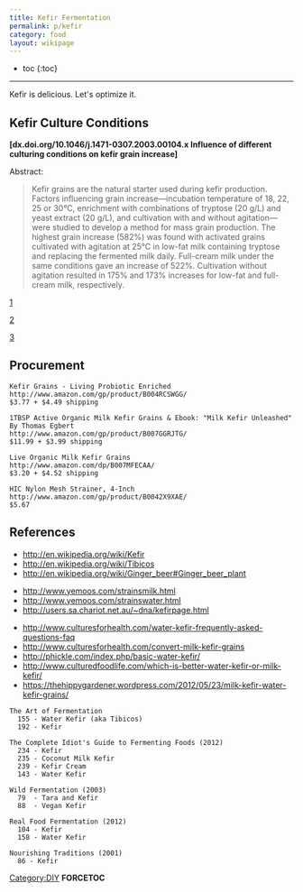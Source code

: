 ```yaml
---
title: Kefir Fermentation
permalink: p/kefir
category: food
layout: wikipage
---
```


* toc
{:toc}

----

Kefir is delicious. Let's optimize it.

Kefir Culture Conditions
------------------------

**\[dx.doi.org/10.1046/j.1471-0307.2003.00104.x Influence of different culturing conditions on kefir grain increase\]**

Abstract:

> Kefir grains are the natural starter used during kefir production. Factors influencing grain increase—incubation temperature of 18, 22, 25 or 30°C, enrichment with combinations of tryptose (20 g/L) and yeast extract (20 g/L), and cultivation with and without agitation—were studied to develop a method for mass grain production. The highest grain increase (582%) was found with activated grains cultivated with agitation at 25°C in low-fat milk containing tryptose and replacing the fermented milk daily. Full-cream milk under the same conditions gave an increase of 522%. Cultivation without agitation resulted in 175% and 173% increases for low-fat and full-cream milk, respectively.

[1](http://waterkefir.ca/making-kefir-thicker-promoting-kefiran-growth/)

[2](http://users.sa.chariot.net.au/~dna/kefir-faq.html)

[3](http://www.yemoos.com/faqmfinishing.html)

Procurement
-----------

    Kefir Grains - Living Probiotic Enriched
    http://www.amazon.com/gp/product/B004RCSWGG/
    $3.77 + $4.49 shipping

    1TBSP Active Organic Milk Kefir Grains & Ebook: "Milk Kefir Unleashed" By Thomas Egbert
    http://www.amazon.com/gp/product/B007GGRJTG/
    $11.99 + $3.99 shipping

    Live Organic Milk Kefir Grains
    http://www.amazon.com/dp/B007MFECAA/
    $3.20 + $4.52 shipping

    HIC Nylon Mesh Strainer, 4-Inch
    http://www.amazon.com/gp/product/B0042X9XAE/
    $5.67

References
----------

-   <http://en.wikipedia.org/wiki/Kefir>
-   <http://en.wikipedia.org/wiki/Tibicos>
-   <http://en.wikipedia.org/wiki/Ginger_beer#Ginger_beer_plant>

<!-- -->

-   <http://www.yemoos.com/strainsmilk.html>
-   <http://www.yemoos.com/strainswater.html>
-   <http://users.sa.chariot.net.au/~dna/kefirpage.html>

<!-- -->

-   <http://www.culturesforhealth.com/water-kefir-frequently-asked-questions-faq>
-   <http://www.culturesforhealth.com/convert-milk-kefir-grains>
-   <http://phickle.com/index.php/basic-water-kefir/>
-   <http://www.culturedfoodlife.com/which-is-better-water-kefir-or-milk-kefir/>
-   <https://thehippygardener.wordpress.com/2012/05/23/milk-kefir-water-kefir-grains/>

<!-- -->

    The Art of Fermentation
      155 - Water Kefir (aka Tibicos)
      192 - Kefir

    The Complete Idiot's Guide to Fermenting Foods (2012)
      234 - Kefir
      235 - Coconut Milk Kefir
      239 - Kefir Cream
      143 - Water Kefir

    Wild Fermentation (2003)
      79  - Tara and Kefir
      88  - Vegan Kefir

    Real Food Fermentation (2012)
      104 - Kefir
      158 - Water Kefir

    Nourishing Traditions (2001)
      86 - Kefir

[Category:DIY](/Category:DIY "wikilink") __FORCETOC__
